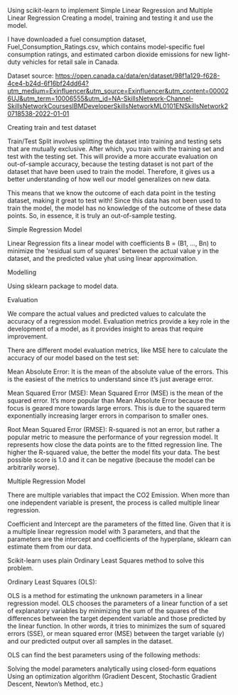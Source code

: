 Using scikit-learn to implement Simple Linear Regression and Multiple Linear Regression
Creating a model, training and testing it and use the model.

I have downloaded a fuel consumption dataset, Fuel_Consumption_Ratings.csv, 
which contains model-specific fuel consumption ratings,
and estimated carbon dioxide emissions for new light-duty vehicles for retail sale in Canada. 

Dataset source: https://open.canada.ca/data/en/dataset/98f1a129-f628-4ce4-b24d-6f16bf24dd64?utm_medium=Exinfluencer&utm_source=Exinfluencer&utm_content=000026UJ&utm_term=10006555&utm_id=NA-SkillsNetwork-Channel-SkillsNetworkCoursesIBMDeveloperSkillsNetworkML0101ENSkillsNetwork20718538-2022-01-01



Creating train and test dataset

Train/Test Split involves splitting the dataset into training and testing sets that are mutually exclusive. 
After which, you train with the training set and test with the testing set. 
This will provide a more accurate evaluation on out-of-sample accuracy,
because the testing dataset is not part of the dataset that have been used to train the model. 
Therefore, it gives us a better understanding of how well our model generalizes on new data.

This means that we know the outcome of each data point in the testing dataset, making it great to test with! 
Since this data has not been used to train the model, the model has no knowledge of the outcome of these data points. 
So, in essence, it is truly an out-of-sample testing.

Simple Regression Model

Linear Regression fits a linear model with coefficients B = (B1, ..., Bn) 
to minimize the 'residual sum of squares' between the actual value y in the dataset, 
and the predicted value yhat using linear approximation.

Modelling

Using sklearn package to model data.

Evaluation

We compare the actual values and predicted values to calculate the accuracy of a regression model. 
Evaluation metrics provide a key role in the development of a model, 
as it provides insight to areas that require improvement.

There are different model evaluation metrics, like MSE here to calculate the accuracy of our model based on the test set:

Mean Absolute Error: 
It is the mean of the absolute value of the errors. 
This is the easiest of the metrics to understand since it’s just average error.

Mean Squared Error (MSE): 
Mean Squared Error (MSE) is the mean of the squared error. 
It’s more popular than Mean Absolute Error because the focus is geared more towards large errors. 
This is due to the squared term exponentially increasing larger errors in comparison to smaller ones.

Root Mean Squared Error (RMSE):
R-squared is not an error, but rather a popular metric to measure the performance of your regression model. 
It represents how close the data points are to the fitted regression line. 
The higher the R-squared value, the better the model fits your data. 
The best possible score is 1.0 and it can be negative (because the model can be arbitrarily worse).


Multiple Regression Model

There are multiple variables that impact the CO2 Emission. 
When more than one independent variable is present, the process is called multiple linear regression. 

Coefficient and Intercept are the parameters of the fitted line. 
Given that it is a multiple linear regression model with 3 parameters, 
and that the parameters are the intercept and coefficients of the hyperplane, 
sklearn can estimate them from our data. 

Scikit-learn uses plain Ordinary Least Squares method to solve this problem.

Ordinary Least Squares (OLS):

OLS is a method for estimating the unknown parameters in a linear regression model. 
OLS chooses the parameters of a linear function of a set of explanatory variables 
by minimizing the sum of the squares of the differences between the target dependent variable and those predicted 
by the linear function. 
In other words, it tries to minimizes the sum of squared errors (SSE),
or mean squared error (MSE) between the target variable (y) and our predicted output over all samples in the dataset.

OLS can find the best parameters using of the following methods:

Solving the model parameters analytically using closed-form equations
Using an optimization algorithm (Gradient Descent, Stochastic Gradient Descent, Newton’s Method, etc.)